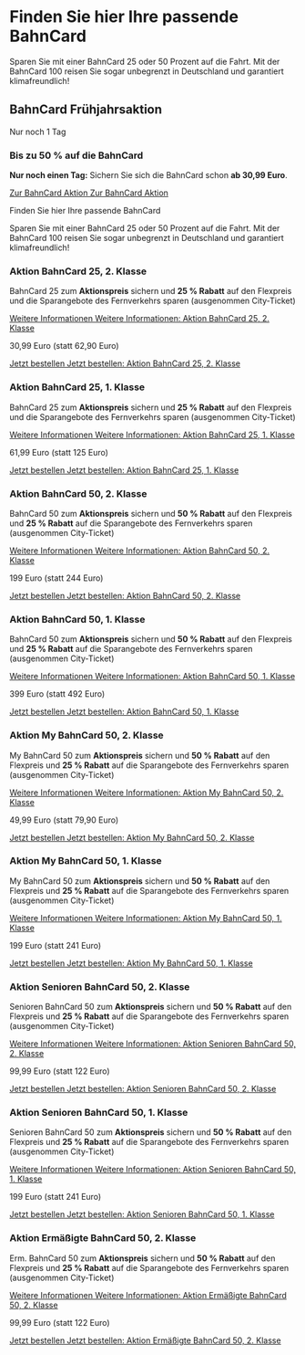 Finden Sie hier Ihre passende BahnCard
==========

Sparen Sie mit einer BahnCard 25 oder 50 Prozent auf die Fahrt. Mit der BahnCard 100 reisen Sie sogar unbegrenzt in Deutschland und garantiert klimafreundlich!

BahnCard Frühjahrsaktion
----------

Nur noch 1 Tag

### Bis zu 50 % auf die BahnCard ###

**Nur noch einen Tag:** Sichern Sie sich die BahnCard schon **ab 30,99 Euro**.

[Zur BahnCard Aktion Zur BahnCard Aktion](https://www.bahn.de/angebot/bahncard/aktionen/bc-fruehjahrsaktion)

Finden Sie hier Ihre passende BahnCard

Sparen Sie mit einer BahnCard 25 oder 50 Prozent auf die Fahrt. Mit der BahnCard 100 reisen Sie sogar unbegrenzt in Deutschland und garantiert klimafreundlich!

### Aktion BahnCard 25, 2. Klasse ###

 BahnCard 25 zum **Aktionspreis** sichern und **25 % Rabatt** auf den Flexpreis und die Sparangebote des Fernverkehrs sparen (ausgenommen City-Ticket)

[Weitere Informationen Weitere Informationen: Aktion BahnCard 25, 2. Klasse](https://www.bahn.de/angebot/bahncard/aktion-bahncard25-2-klasse)

30,99 Euro (statt 62,90 Euro)

[Jetzt bestellen Jetzt bestellen: Aktion BahnCard 25, 2. Klasse](https://www.bahn.de/buchung/katalog/BC/FVKBACI00001O231)

### Aktion BahnCard 25, 1. Klasse ###

 BahnCard 25 zum **Aktionspreis** sichern und **25 % Rabatt** auf den Flexpreis und die Sparangebote des Fernverkehrs sparen (ausgenommen City-Ticket)

[Weitere Informationen Weitere Informationen: Aktion BahnCard 25, 1. Klasse](https://www.bahn.de/angebot/bahncard/aktion-bahncard25-1-klasse)

61,99 Euro (statt 125 Euro)

[Jetzt bestellen Jetzt bestellen: Aktion BahnCard 25, 1. Klasse](https://www.bahn.de/buchung/katalog/BC/FVKBACI00001O131)

### Aktion BahnCard 50, 2. Klasse ###

 BahnCard 50 zum **Aktionspreis** sichern und **50 % Rabatt** auf den Flexpreis und **25 % Rabatt** auf die Sparangebote des Fernverkehrs sparen (ausgenommen City-Ticket)

[Weitere Informationen Weitere Informationen: Aktion BahnCard 50, 2. Klasse](https://www.bahn.de/angebot/bahncard/aktion-bahncard50-2-klasse)

199 Euro (statt 244 Euro)

[Jetzt bestellen Jetzt bestellen: Aktion BahnCard 50, 2. Klasse](https://www.bahn.de/buchung/katalog/BC/FVKBACI00001O230)

### Aktion BahnCard 50, 1. Klasse ###

 BahnCard 50 zum **Aktionspreis** sichern und **50 % Rabatt** auf den Flexpreis und **25 % Rabatt** auf die Sparangebote des Fernverkehrs sparen (ausgenommen City-Ticket)

[Weitere Informationen Weitere Informationen: Aktion BahnCard 50, 1. Klasse](https://www.bahn.de/angebot/bahncard/aktion-bahncard50-1-klasse)

399 Euro (statt 492 Euro)

[Jetzt bestellen Jetzt bestellen: Aktion BahnCard 50, 1. Klasse](https://www.bahn.de/buchung/katalog/BC/FVKBACI00001O130)

### Aktion My BahnCard 50, 2. Klasse ###

 My BahnCard 50 zum **Aktionspreis** sichern und **50 % Rabatt** auf den Flexpreis und **25 % Rabatt** auf die Sparangebote des Fernverkehrs sparen (ausgenommen City-Ticket)

[Weitere Informationen Weitere Informationen: Aktion My BahnCard 50, 2. Klasse](https://www.bahn.de/angebot/bahncard/bahncard50/aktion-mybahncard-2-klasse)

49,99 Euro (statt 79,90 Euro)

[Jetzt bestellen Jetzt bestellen: Aktion My BahnCard 50, 2. Klasse](https://www.bahn.de/buchung/katalog/BC/FVKBACI00001O227)

### Aktion My BahnCard 50, 1. Klasse ###

 My BahnCard 50 zum **Aktionspreis** sichern und **50 % Rabatt** auf den Flexpreis und **25 % Rabatt** auf die Sparangebote des Fernverkehrs sparen (ausgenommen City-Ticket)

[Weitere Informationen Weitere Informationen: Aktion My BahnCard 50, 1. Klasse](https://www.bahn.de/angebot/bahncard/bahncard50/aktion-mybahncard-1-klasse)

199 Euro (statt 241 Euro)

[Jetzt bestellen Jetzt bestellen: Aktion My BahnCard 50, 1. Klasse](https://www.bahn.de/buchung/katalog/BC/FVKBACI00001O127)

### Aktion Senioren BahnCard 50, 2. Klasse ###

 Senioren BahnCard 50 zum **Aktionspreis** sichern und **50 % Rabatt** auf den Flexpreis und **25 % Rabatt** auf die Sparangebote des Fernverkehrs sparen (ausgenommen City-Ticket)

[Weitere Informationen Weitere Informationen: Aktion Senioren BahnCard 50, 2. Klasse](https://www.bahn.de/angebot/bahncard/bahncard50/aktion-seniorenbahncard-2-klasse)

99,99 Euro (statt 122 Euro)

[Jetzt bestellen Jetzt bestellen: Aktion Senioren BahnCard 50, 2. Klasse](https://www.bahn.de/buchung/katalog/BC/FVKBACI00001O226)

### Aktion Senioren BahnCard 50, 1. Klasse ###

 Senioren BahnCard 50 zum **Aktionspreis** sichern und **50 % Rabatt** auf den Flexpreis und **25 % Rabatt** auf die Sparangebote des Fernverkehrs sparen (ausgenommen City-Ticket)

[Weitere Informationen Weitere Informationen: Aktion Senioren BahnCard 50, 1. Klasse](https://www.bahn.de/angebot/bahncard/bahncard50/aktion-seniorenbahncard-1-klasse)

199 Euro (statt 241 Euro)

[Jetzt bestellen Jetzt bestellen: Aktion Senioren BahnCard 50, 1. Klasse](https://www.bahn.de/buchung/katalog/BC/FVKBACI00001O126)

### Aktion Ermäßigte BahnCard 50, 2. Klasse ###

 Erm. BahnCard 50 zum **Aktionspreis** sichern und **50 % Rabatt** auf den Flexpreis und **25 % Rabatt** auf die Sparangebote des Fernverkehrs sparen (ausgenommen City-Ticket)

[Weitere Informationen Weitere Informationen: Aktion Ermäßigte BahnCard 50, 2. Klasse](https://www.bahn.de/angebot/bahncard/aktion-ermaessigtebahncard50-2-klasse)

99,99 Euro (statt 122 Euro)

[Jetzt bestellen Jetzt bestellen: Aktion Ermäßigte BahnCard 50, 2. Klasse](https://www.bahn.de/buchung/katalog/BC/FVKBACI00001O228)
